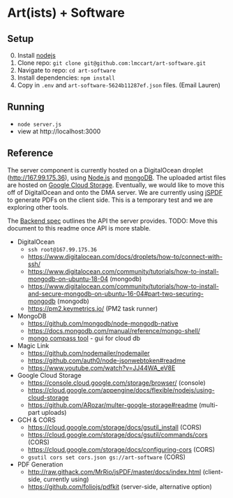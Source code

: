 # Art(ists) + Software

## Setup
0. Install [nodejs](https://nodejs.org/en/)
0. Clone repo: `git clone git@github.com:lmccart/art-software.git`
0. Navigate to repo: `cd art-software`
0. Install dependencies: `npm install`
0. Copy in `.env` and `art-software-5624b11287ef.json` files. (Email Lauren)

## Running
* `node server.js`
* view at http://localhost:3000

## Reference

The server component is currently hosted on a DigitalOcean droplet (http://167.99.175.36), using [Node.js](https://nodejs.org/) and [mongoDB](https://www.mongodb.com/). The uploaded artist files are hosted on [Google Cloud Storage](https://cloud.google.com/storage). Eventually, we would like to move this off of DigitalOcean and onto the DMA server. We are currently using [jSPDF](https://github.com/MrRio/jsPDF) to generate PDFs on the client side. This is a temporary test and we are exploring other tools.

The [Backend spec](https://docs.google.com/document/d/1N-gVMw1AJQD5tHP979i_f6oDtJRyLK1zcQ3C2zq8dmE/edit) outlines the API the server provides. TODO: Move this document to this readme once API is more stable.


* DigitalOcean
  * `ssh root@167.99.175.36`
  * https://www.digitalocean.com/docs/droplets/how-to/connect-with-ssh/
  * https://www.digitalocean.com/community/tutorials/how-to-install-mongodb-on-ubuntu-18-04 (mongodb)
  * https://www.digitalocean.com/community/tutorials/how-to-install-and-secure-mongodb-on-ubuntu-16-04#part-two-securing-mongodb (mongodb)
  * https://pm2.keymetrics.io/ (PM2 task runner)
* MongoDB
  * https://github.com/mongodb/node-mongodb-native
  * https://docs.mongodb.com/manual/reference/mongo-shell/
  * [mongo compass tool](https://www.mongodb.com/products/compass) - gui for cloud db
* Magic Link
  * https://github.com/nodemailer/nodemailer
  * https://github.com/auth0/node-jsonwebtoken#readme
  * https://www.youtube.com/watch?v=JJ44WA_eV8E
* Google Cloud Storage
  * https://console.cloud.google.com/storage/browser/ (console)
  * https://cloud.google.com/appengine/docs/flexible/nodejs/using-cloud-storage
  * https://github.com/ARozar/multer-google-storage#readme (multi-part uploads)
* GCH &amp; CORS
  * https://cloud.google.com/storage/docs/gsutil_install (CORS)
  * https://cloud.google.com/storage/docs/gsutil/commands/cors (CORS)
  * https://cloud.google.com/storage/docs/configuring-cors (CORS)
  * `gsutil cors set cors.json gs://art-software` (CORS)
* PDF Generation
  * http://raw.githack.com/MrRio/jsPDF/master/docs/index.html (client-side, currently using)
  * https://github.com/foliojs/pdfkit (server-side, alternative option)
